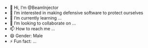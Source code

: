 - 👋 Hi, I’m @BeamInjector
- 👀 I’m interested in making defensive software to protect ourselves
- 🌱 I’m currently learning ...
- 💞️ I’m looking to collaborate on ...
- 📫 How to reach me ...
- 😄 Gender: Male
- ⚡ Fun fact: ...

<!---
BeamInjector/BeamInjector is a ✨ special ✨ repository because its `README.md` (this file) appears on your GitHub profile.
You can click the Preview link to take a look at your changes.
--->
